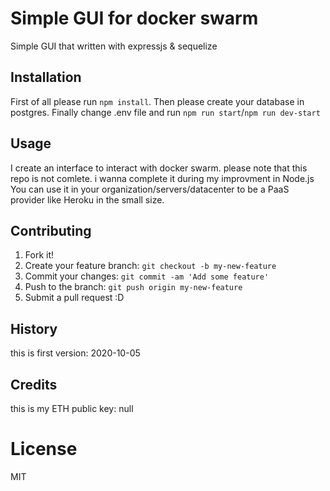 # Simple GUI for docker swarm
Simple GUI that written with expressjs & sequelize
## Installation
First of all please run `npm install`.
Then please create your database in postgres.
Finally change .env file and run `npm run start`/`npm run dev-start`
## Usage
I create an interface to interact with docker swarm. please note that this repo is not comlete. i wanna complete it during my improvment in Node.js
You can use it in your organization/servers/datacenter to be a PaaS provider like Heroku in the small size.
## Contributing
1. Fork it!
2. Create your feature branch: `git checkout -b my-new-feature`
3. Commit your changes: `git commit -am 'Add some feature'`
4. Push to the branch: `git push origin my-new-feature`
5. Submit a pull request :D
## History
this is first version: 2020-10-05
## Credits
this is my ETH public key: null
# License
MIT
